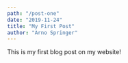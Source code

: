```yaml
---
path: "/post-one"
date: "2019-11-24"
title: "My First Post"
author: "Arno Springer"
---
```


This is my first blog post on my website!